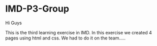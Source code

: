 # IMD-P3-Group
 
Hi Guys

This is the third learning exercise in IMD. In this exercise we created 4 pages using html and css. We had to do it on the team.....